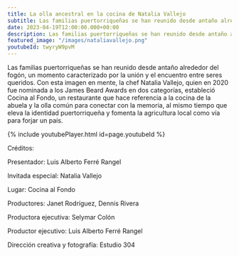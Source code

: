 ```yaml
---
title: La olla ancestral en la cocina de Natalia Vallejo
subtitle: Las familias puertorriqueñas se han reunido desde antaño alrededor del fogón, un momento caracterizado por la unión y el encuentro entre seres queridos. Con esta imagen en mente, la chef Natalia Vallejo, quien en 2020 fue nominada a los James Beard Awards en dos categorías, estableció Cocina al Fondo, un restaurante que hace referencia a la cocina de la abuela y la olla común para conectar con la memoria, al mismo tiempo que eleva la identidad puertorriqueña y fomenta la agricultura local como vía para forjar un país.
date: 2023-04-19T12:00:00.000+00:00
description: Las familias puertorriqueñas se han reunido desde antaño alrededor del fogón, un momento caracterizado por la unión y el encuentro entre seres queridos. Con esta imagen en mente, la chef Natalia Vallejo, quien en 2020 fue nominada a los James Beard Awards en dos categorías, estableció Cocina al Fondo, un restaurante que hace referencia a la cocina de la abuela y la olla común para conectar con la memoria, al mismo tiempo que eleva la identidad puertorriqueña y fomenta la agricultura local como vía para forjar un país.
featured_image: "/images/nataliavallejo.png"
youtubeId: twyryW9pvM
---
```

<p>Las familias puertorriqueñas se han reunido desde antaño alrededor del fogón, un momento caracterizado por la unión y el encuentro entre seres queridos. Con esta imagen en mente, la chef Natalia Vallejo, quien en 2020 fue nominada a los James Beard Awards en dos categorías, estableció Cocina al Fondo, un restaurante que hace referencia a la cocina de la abuela y la olla común para conectar con la memoria, al mismo tiempo que eleva la identidad puertorriqueña y fomenta la agricultura local como vía para forjar un país.</p>

{% include youtubePlayer.html id=page.youtubeId %}

<p>Créditos:</p>
<p>Presentador: Luis Alberto Ferré Rangel</p>
<p>Invitada especial: Natalia Vallejo</p>
<p>Lugar: Cocina al Fondo</p>
<p>Productores: Janet Rodríguez, Dennis Rivera</p>
<p>Productora ejecutiva: Selymar Colón</p>
<p>Productor ejecutivo: Luis Alberto Ferré Rangel</p>
<p>Dirección creativa y fotografía: Estudio 304</p>
